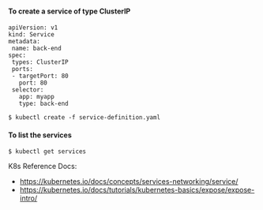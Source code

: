 
#### To create a service of type ClusterIP
```
apiVersion: v1
kind: Service
metadata:
 name: back-end
spec:
 types: ClusterIP
 ports:
 - targetPort: 80
   port: 80
 selector:
   app: myapp
   type: back-end
```
```
$ kubectl create -f service-definition.yaml
```

#### To list the services
```
$ kubectl get services
```

K8s Reference Docs:
- https://kubernetes.io/docs/concepts/services-networking/service/
- https://kubernetes.io/docs/tutorials/kubernetes-basics/expose/expose-intro/
